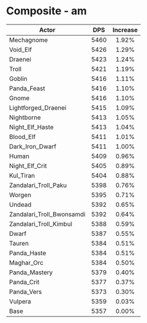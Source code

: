 # Composite - am
| Actor | DPS | Increase |
|---|:---:|:---:|
|Mechagnome|5460|1.92%|
|Void_Elf|5426|1.29%|
|Draenei|5423|1.24%|
|Troll|5421|1.19%|
|Goblin|5416|1.11%|
|Panda_Feast|5416|1.10%|
|Gnome|5416|1.10%|
|Lightforged_Draenei|5415|1.09%|
|Nightborne|5413|1.05%|
|Night_Elf_Haste|5413|1.04%|
|Blood_Elf|5411|1.01%|
|Dark_Iron_Dwarf|5411|1.00%|
|Human|5409|0.96%|
|Night_Elf_Crit|5405|0.89%|
|Kul_Tiran|5404|0.88%|
|Zandalari_Troll_Paku|5398|0.76%|
|Worgen|5395|0.71%|
|Undead|5392|0.65%|
|Zandalari_Troll_Bwonsamdi|5392|0.64%|
|Zandalari_Troll_Kimbul|5388|0.59%|
|Dwarf|5387|0.55%|
|Tauren|5384|0.51%|
|Panda_Haste|5384|0.51%|
|Maghar_Orc|5384|0.50%|
|Panda_Mastery|5379|0.40%|
|Panda_Crit|5377|0.37%|
|Panda_Vers|5373|0.30%|
|Vulpera|5359|0.03%|
|Base|5357|0.00%|
